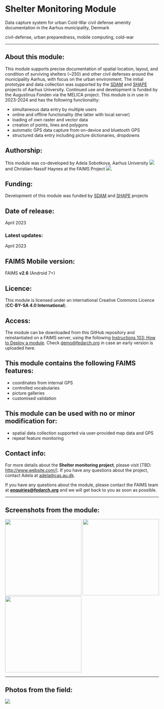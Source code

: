 # Shelter Monitoring Module
Data capture system for urban Cold-War civil defense amenity documentation in the Aarhus municipality, Denmark



civil-defense, urban preparedness, mobile computing, cold-war

---

## About this module:
This module supports precise documentation of spatial location, layout, and condition of surviving shelters (~250) and other civil defenses around the municipality Aarhus, with focus on the urban environment. The initial prototype and data collection was supported by the [SDAM](https://sdam.au.dk) and [SHAPE](https://shape.au.dk) projects of Aarhus University. Continued use and development is funded by the Augustinus Fonden via the MELICA project.
This module is in use in 2023-2024 and has the following functionality: 

* simultaneous data entry by multiple users
* online and offline functionality (the latter with local server)
* loading of own raster and vector data
* creation of points, lines and polygons
* automatic GPS data capture from on-device and bluetooth GPS
* structured data entry including picture dictionaries, dropdowns

## Authorship:
This module was co-developed by Adela Sobotkova, Aarhus University [![](https://orcid.org/sites/default/files/images/orcid_16x16.png)](https://orcid.org/0000-0002-4541-3963) and Christian-Nassif Haynes at the FAIMS Project [![](https://orcid.org/sites/default/files/images/orcid_16x16.png)](https://orcid.org/0000-0002-4260-8191).

## Funding:
Development of this module was funded by [SDAM](https://sdam.au.dk) and [SHAPE](https://shape.au.dk) projects

## Date of release:
April 2023 

### Latest updates:
April 2023

## FAIMS Mobile version:
FAIMS **v2.6** (Android 7+)

## Licence:
This module is licensed under an international Creative Commons Licence (**CC-BY-SA 4.0 International**). 

## Access:
The module can be downloaded from this GitHub repository and reinstantiated on a FAIMS server, using the following [Instructions 103: How to Deploy a module](https://www.fedarch.org/resources/handouts.pdf). Check demo@fedarch.org in case an early version is uploaded here.

## This module contains the following FAIMS features:

* coordinates from internal GPS
* controlled vocabularies
* picture galleries
* customised validation

## This module can be used with no or minor modification for:
* spatial data collection supported via user-provided map data and GPS
* repeat feature monitoring

## Contact info:

For more details about the **Shelter monitoring project**, please visit [TBD: http://www.website.com/]. If you have any questions about the project, contact Adela at adela@cas.au.dk.

If you have any questions about the module, please contact the FAIMS team at **enquiries@fedarch.org** and we will get back to you as soon as possible.

---
## Screenshots from the module:

<p align="left">
  <img src="https://github.com/FAIMS/link to where the screenshot lives.png" width="250"/>
  <img src="https://github.com/FAIMS/link to where the screenshot lives.png" width="250"/>
  <img src="https://github.com/FAIMS/link to where the screenshot lives.png" width="250"/>
</p>

---
## Photos from the field: 

<p align="left">
  <img src="https://github.com/FAIMS/link to where the image lives.jpg" />
</p>
